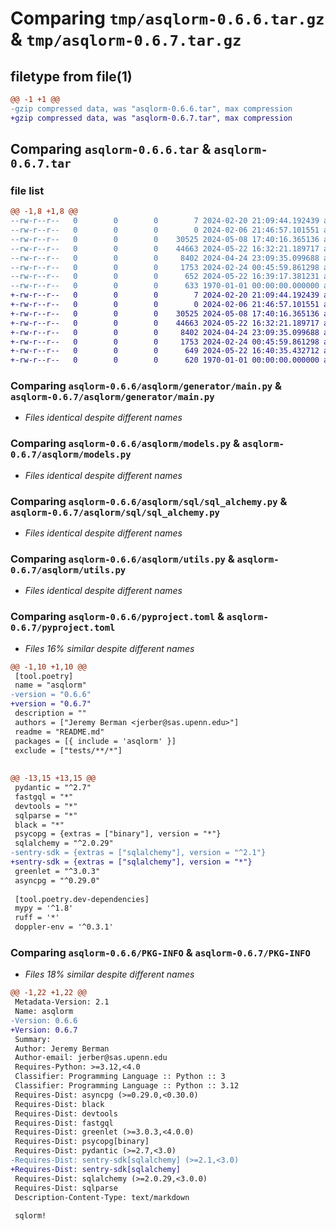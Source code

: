# Comparing `tmp/asqlorm-0.6.6.tar.gz` & `tmp/asqlorm-0.6.7.tar.gz`

## filetype from file(1)

```diff
@@ -1 +1 @@
-gzip compressed data, was "asqlorm-0.6.6.tar", max compression
+gzip compressed data, was "asqlorm-0.6.7.tar", max compression
```

## Comparing `asqlorm-0.6.6.tar` & `asqlorm-0.6.7.tar`

### file list

```diff
@@ -1,8 +1,8 @@
--rw-r--r--   0        0        0        7 2024-02-20 21:09:44.192439 asqlorm-0.6.6/README.md
--rw-r--r--   0        0        0        0 2024-02-06 21:46:57.101551 asqlorm-0.6.6/asqlorm/__init__.py
--rw-r--r--   0        0        0    30525 2024-05-08 17:40:16.365136 asqlorm-0.6.6/asqlorm/generator/main.py
--rw-r--r--   0        0        0    44663 2024-05-22 16:32:21.189717 asqlorm-0.6.6/asqlorm/models.py
--rw-r--r--   0        0        0     8402 2024-04-24 23:09:35.099688 asqlorm-0.6.6/asqlorm/sql/sql_alchemy.py
--rw-r--r--   0        0        0     1753 2024-02-24 00:45:59.861298 asqlorm-0.6.6/asqlorm/utils.py
--rw-r--r--   0        0        0      652 2024-05-22 16:39:17.381231 asqlorm-0.6.6/pyproject.toml
--rw-r--r--   0        0        0      633 1970-01-01 00:00:00.000000 asqlorm-0.6.6/PKG-INFO
+-rw-r--r--   0        0        0        7 2024-02-20 21:09:44.192439 asqlorm-0.6.7/README.md
+-rw-r--r--   0        0        0        0 2024-02-06 21:46:57.101551 asqlorm-0.6.7/asqlorm/__init__.py
+-rw-r--r--   0        0        0    30525 2024-05-08 17:40:16.365136 asqlorm-0.6.7/asqlorm/generator/main.py
+-rw-r--r--   0        0        0    44663 2024-05-22 16:32:21.189717 asqlorm-0.6.7/asqlorm/models.py
+-rw-r--r--   0        0        0     8402 2024-04-24 23:09:35.099688 asqlorm-0.6.7/asqlorm/sql/sql_alchemy.py
+-rw-r--r--   0        0        0     1753 2024-02-24 00:45:59.861298 asqlorm-0.6.7/asqlorm/utils.py
+-rw-r--r--   0        0        0      649 2024-05-22 16:40:35.432712 asqlorm-0.6.7/pyproject.toml
+-rw-r--r--   0        0        0      620 1970-01-01 00:00:00.000000 asqlorm-0.6.7/PKG-INFO
```

### Comparing `asqlorm-0.6.6/asqlorm/generator/main.py` & `asqlorm-0.6.7/asqlorm/generator/main.py`

 * *Files identical despite different names*

### Comparing `asqlorm-0.6.6/asqlorm/models.py` & `asqlorm-0.6.7/asqlorm/models.py`

 * *Files identical despite different names*

### Comparing `asqlorm-0.6.6/asqlorm/sql/sql_alchemy.py` & `asqlorm-0.6.7/asqlorm/sql/sql_alchemy.py`

 * *Files identical despite different names*

### Comparing `asqlorm-0.6.6/asqlorm/utils.py` & `asqlorm-0.6.7/asqlorm/utils.py`

 * *Files identical despite different names*

### Comparing `asqlorm-0.6.6/pyproject.toml` & `asqlorm-0.6.7/pyproject.toml`

 * *Files 16% similar despite different names*

```diff
@@ -1,10 +1,10 @@
 [tool.poetry]
 name = "asqlorm"
-version = "0.6.6"
+version = "0.6.7"
 description = ""
 authors = ["Jeremy Berman <jerber@sas.upenn.edu>"]
 readme = "README.md"
 packages = [{ include = 'asqlorm' }]
 exclude = ["tests/**/*"]
 
 
@@ -13,15 +13,15 @@
 pydantic = "^2.7"
 fastgql = "*"
 devtools = "*"
 sqlparse = "*"
 black = "*"
 psycopg = {extras = ["binary"], version = "*"}
 sqlalchemy = "^2.0.29"
-sentry-sdk = {extras = ["sqlalchemy"], version = "^2.1"}
+sentry-sdk = {extras = ["sqlalchemy"], version = "*"}
 greenlet = "^3.0.3"
 asyncpg = "^0.29.0"
 
 [tool.poetry.dev-dependencies]
 mypy = '^1.8'
 ruff = '*'
 doppler-env = '^0.3.1'
```

### Comparing `asqlorm-0.6.6/PKG-INFO` & `asqlorm-0.6.7/PKG-INFO`

 * *Files 18% similar despite different names*

```diff
@@ -1,22 +1,22 @@
 Metadata-Version: 2.1
 Name: asqlorm
-Version: 0.6.6
+Version: 0.6.7
 Summary: 
 Author: Jeremy Berman
 Author-email: jerber@sas.upenn.edu
 Requires-Python: >=3.12,<4.0
 Classifier: Programming Language :: Python :: 3
 Classifier: Programming Language :: Python :: 3.12
 Requires-Dist: asyncpg (>=0.29.0,<0.30.0)
 Requires-Dist: black
 Requires-Dist: devtools
 Requires-Dist: fastgql
 Requires-Dist: greenlet (>=3.0.3,<4.0.0)
 Requires-Dist: psycopg[binary]
 Requires-Dist: pydantic (>=2.7,<3.0)
-Requires-Dist: sentry-sdk[sqlalchemy] (>=2.1,<3.0)
+Requires-Dist: sentry-sdk[sqlalchemy]
 Requires-Dist: sqlalchemy (>=2.0.29,<3.0.0)
 Requires-Dist: sqlparse
 Description-Content-Type: text/markdown
 
 sqlorm!
```

